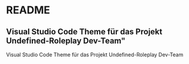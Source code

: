 # README
## Visual Studio Code Theme für das Projekt Undefined-Roleplay Dev-Team"
Visual Studio Code Theme für das Projekt Undefined-Roleplay Dev-Team